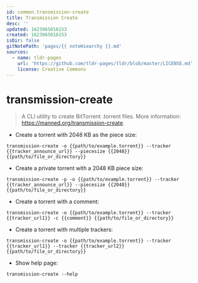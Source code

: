 ```yaml
---
id: common.transmission-create
title: Transmission Create
desc: ''
updated: 1623965016153
created: 1623965016153
isDir: false
gitNotePath: 'pages/{{ noteHiearchy }}.md'
sources:
  - name: tldr-pages
    url: 'https://github.com/tldr-pages/tldr/blob/master/LICENSE.md'
    license: Creative Commons
---
```

# transmission-create

> A CLI utility to create BitTorrent .torrent files.
> More information: <https://manned.org/transmission-create>.

- Create a torrent with 2048 KB as the piece size:

`transmission-create -o {{path/to/example.torrent}} --tracker {{tracker_announce_url}} --piecesize {{2048}} {{path/to/file_or_directory}}`

- Create a private torrent with a 2048 KB piece size:

`transmission-create -p -o {{path/to/example.torrent}} --tracker {{tracker_announce_url}} --piecesize {{2048}} {{path/to/file_or_directory}}`

- Create a torrent with a comment:

`transmission-create -o {{path/to/example.torrent}} --tracker {{tracker_url1}} -c {{comment}} {{path/to/file_or_directory}}`

- Create a torrent with multiple trackers:

`transmission-create -o {{path/to/example.torrent}} --tracker {{tracker_url1}} --tracker {{tracker_url2}} {{path/to/file_or_directory}}`

- Show help page:

`transmission-create --help`

